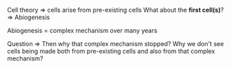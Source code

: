 Cell theory => cells arise from pre-existing cells
What about the **first cell(s)**? => Abiogenesis

Abiogenesis = complex mechanism over many years

Question => Then why that complex mechanism stopped? Why we don't see cells being made both from pre-existing cells and also from that complex mechanism?